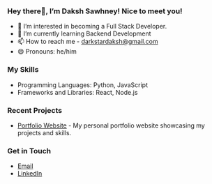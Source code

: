 ### Hey there👋, I’m Daksh Sawhney! Nice to meet you! 
- 👀 I’m interested in becoming a Full Stack Developer.
- 🌱 I’m currently learning Backend Development
- 📫 How to reach me - [darkstardaksh@gmail.com](dakshsawhneyy@gmail.com)
- 😄 Pronouns: he/him

### My Skills
- Programming Languages: Python, JavaScript
- Frameworks and Libraries: React, Node.js

### Recent Projects
- [Portfolio Website](https://github.com/dakshsawhneyy/My-Portfolio) - My personal portfolio website showcasing my projects and skills.

### Get in Touch
- [Email](mailto:dakshsawhneyy@gmail.com)
- [LinkedIn](https://www.linkedin.com/in/daksh-sawhney-5ab5862b5)
